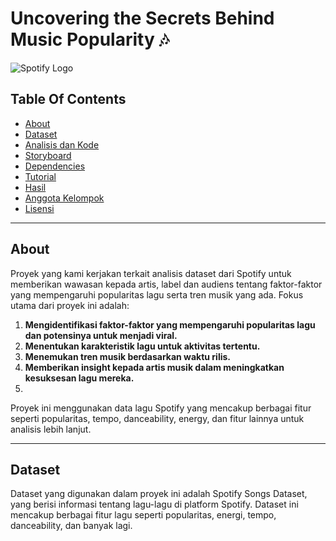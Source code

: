 # Uncovering the Secrets Behind Music Popularity 🎶

![Spotify Logo](https://upload.wikimedia.org/wikipedia/commons/thumb/2/26/Spotify_logo_with_text.svg/1024px-Spotify_logo_with_text.svg.png)


## Table Of Contents
- [About](#About)
- [Dataset](#dataset)
- [Analisis dan Kode](#analisis-dan-kode)
- [Storyboard](#storyboard)
- [Dependencies](#dependencies)
- [Tutorial](#Tutorial)
- [Hasil](#hasiL)
- [Anggota Kelompok](#anggota-kelompok)
- [Lisensi](#lisensi)

---

## About
Proyek yang kami kerjakan terkait analisis dataset dari Spotify untuk memberikan wawasan kepada artis, label dan audiens tentang faktor-faktor yang mempengaruhi popularitas lagu serta tren musik yang ada. Fokus utama dari proyek ini adalah:
1. **Mengidentifikasi faktor-faktor yang mempengaruhi popularitas lagu dan potensinya untuk menjadi viral.**
2. **Menentukan karakteristik lagu untuk aktivitas tertentu.**
3. **Menemukan tren musik berdasarkan waktu rilis.**
4. **Memberikan insight kepada artis musik dalam meningkatkan kesuksesan lagu mereka.**
5. 
Proyek ini menggunakan data lagu Spotify yang mencakup berbagai fitur seperti popularitas, tempo, danceability, energy, dan fitur lainnya untuk analisis lebih lanjut.

---

## Dataset
Dataset yang digunakan dalam proyek ini adalah Spotify Songs Dataset, yang berisi informasi tentang lagu-lagu di platform Spotify. Dataset ini mencakup berbagai fitur lagu seperti popularitas, energi, tempo, danceability, dan banyak lagi.



